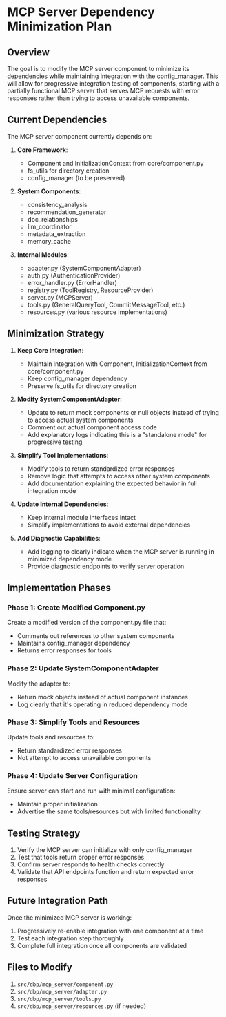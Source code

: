 # MCP Server Dependency Minimization Plan

## Overview

The goal is to modify the MCP server component to minimize its dependencies while maintaining integration with the config_manager. This will allow for progressive integration testing of components, starting with a partially functional MCP server that serves MCP requests with error responses rather than trying to access unavailable components.

## Current Dependencies

The MCP server component currently depends on:

1. **Core Framework**:
   - Component and InitializationContext from core/component.py
   - fs_utils for directory creation
   - config_manager (to be preserved)

2. **System Components**:
   - consistency_analysis
   - recommendation_generator
   - doc_relationships
   - llm_coordinator
   - metadata_extraction
   - memory_cache

3. **Internal Modules**:
   - adapter.py (SystemComponentAdapter)
   - auth.py (AuthenticationProvider)
   - error_handler.py (ErrorHandler)
   - registry.py (ToolRegistry, ResourceProvider)
   - server.py (MCPServer)
   - tools.py (GeneralQueryTool, CommitMessageTool, etc.)
   - resources.py (various resource implementations)

## Minimization Strategy

1. **Keep Core Integration**:
   - Maintain integration with Component, InitializationContext from core/component.py
   - Keep config_manager dependency
   - Preserve fs_utils for directory creation

2. **Modify SystemComponentAdapter**:
   - Update to return mock components or null objects instead of trying to access actual system components
   - Comment out actual component access code
   - Add explanatory logs indicating this is a "standalone mode" for progressive testing

3. **Simplify Tool Implementations**:
   - Modify tools to return standardized error responses
   - Remove logic that attempts to access other system components
   - Add documentation explaining the expected behavior in full integration mode

4. **Update Internal Dependencies**:
   - Keep internal module interfaces intact
   - Simplify implementations to avoid external dependencies

5. **Add Diagnostic Capabilities**:
   - Add logging to clearly indicate when the MCP server is running in minimized dependency mode
   - Provide diagnostic endpoints to verify server operation

## Implementation Phases

### Phase 1: Create Modified Component.py

Create a modified version of the component.py file that:
- Comments out references to other system components
- Maintains config_manager dependency
- Returns error responses for tools

### Phase 2: Update SystemComponentAdapter

Modify the adapter to:
- Return mock objects instead of actual component instances
- Log clearly that it's operating in reduced dependency mode

### Phase 3: Simplify Tools and Resources

Update tools and resources to:
- Return standardized error responses
- Not attempt to access unavailable components

### Phase 4: Update Server Configuration

Ensure server can start and run with minimal configuration:
- Maintain proper initialization
- Advertise the same tools/resources but with limited functionality

## Testing Strategy

1. Verify the MCP server can initialize with only config_manager
2. Test that tools return proper error responses
3. Confirm server responds to health checks correctly
4. Validate that API endpoints function and return expected error responses

## Future Integration Path

Once the minimized MCP server is working:

1. Progressively re-enable integration with one component at a time
2. Test each integration step thoroughly
3. Complete full integration once all components are validated

## Files to Modify

1. `src/dbp/mcp_server/component.py`
2. `src/dbp/mcp_server/adapter.py`
3. `src/dbp/mcp_server/tools.py`
4. `src/dbp/mcp_server/resources.py` (if needed)
